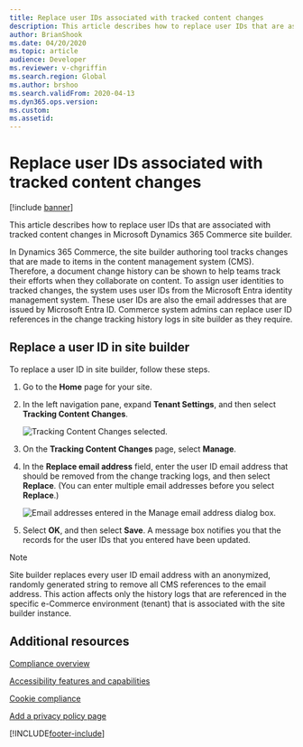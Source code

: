 ```yaml
---
title: Replace user IDs associated with tracked content changes
description: This article describes how to replace user IDs that are associated with tracked content changes in Microsoft Dynamics 365 Commerce site builder.
author: BrianShook
ms.date: 04/20/2020
ms.topic: article
audience: Developer
ms.reviewer: v-chgriffin
ms.search.region: Global
ms.author: brshoo
ms.search.validFrom: 2020-04-13
ms.dyn365.ops.version: 
ms.custom: 
ms.assetid: 
---
```


# Replace user IDs associated with tracked content changes

[!include [banner](../includes/banner.md)]

This article describes how to replace user IDs that are associated with tracked content changes in Microsoft Dynamics 365 Commerce site builder.

In Dynamics 365 Commerce, the site builder authoring tool tracks changes that are made to items in the content management system (CMS). Therefore, a document change history can be shown to help teams track their efforts when they collaborate on content. To assign user identities to tracked changes, the system uses user IDs from the Microsoft Entra identity management system. These user IDs are also the email addresses that are issued by Microsoft Entra ID. Commerce system admins can replace user ID references in the change tracking history logs in site builder as they require.

## Replace a user ID in site builder

To replace a user ID in site builder, follow these steps.

1. Go to the **Home** page for your site.
1. In the left navigation pane, expand **Tenant Settings**, and then select **Tracking Content Changes**.

    ![Tracking Content Changes selected.](../media/TrackingContentChanges.png)

1. On the **Tracking Content Changes** page, select **Manage**.
1. In the **Replace email address** field, enter the user ID email address that should be removed from the change tracking logs, and then select **Replace**. (You can enter multiple email addresses before you select **Replace**.)

    ![Email addresses entered in the Manage email address dialog box.](../media/ReplaceEmailAddress.png)

1. Select **OK**, and then select **Save**. A message box notifies you that the records for the user IDs that you entered have been updated.

> [!NOTE]
> Site builder replaces every user ID email address with an anonymized, randomly generated string to remove all CMS references to the email address. This action affects only the history logs that are referenced in the specific e-Commerce environment (tenant) that is associated with the site builder instance.

## Additional resources

[Compliance overview](../compliance-overview.md)

[Accessibility features and capabilities](../accessibility.md)

[Cookie compliance](../cookie-compliance.md)

[Add a privacy policy page](../add-privacy-page.md)


[!INCLUDE[footer-include](../../includes/footer-banner.md)]